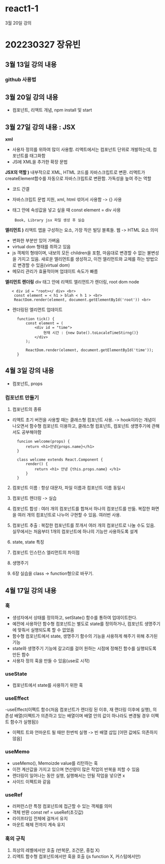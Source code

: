 # react1-1

3월 20일 강의

# 202230327 장유빈

## 3월 13일 강의 내용
### github 사용법

## 3월 20일 강의 내용
- 컴포넌트, 리액트 개념, npm install 및 start

## 3월 27일 강의 내용 : JSX
**xml**
 - 사용자 정의를 위하여 많이 사용함. 리액트에서는 컴포넌트 단위로 개발하는데, 컴포넌트를 태그화함
 - JS에 XML을 추가한 확장 문법

 **JSX의 역할 )** 내부적으로 XML, HTML 코드를 자바스크립트로 변환. 리액트가 createElement함수를 자동으로 자바스크립트로 변환함. 가독성을 높여 주는 역할
 - 코드 간결
 - 자바스크립트 문법 지원, xml, html 섞어서 사용함 -> {} 사용
 - 태그 안에 속성값을 넣고 싶을 때 const element = div 사용

        Book, Library jsx 파일 생성 후 실습

**엘리먼트 )** 리액트 앱을 구성하는 요소, 가장 작은 빌딩 블록들. 웹 -> HTML 요소 의미
- 변화한 부분만 있어 가벼움
- virtual dom 형태를 취하고 있음
- js 객체의 형태이며, 내보의 모든 children을 포함, 마음대로 변경할 수 없는 불변성을 가지고 있음. 새로운 엘리먼트를 생성하고, 이전 엘리먼트와 교체를 하는 방법으로 변경할 수 있음(virtual dom)
- 메모리 관리가 효율적이며 업데이트 속도가 빠름

**엘리먼트 렌더링** div 태그 안에 리액트 엘리먼트가 렌더링, root dom node <br>

       < div id = "root></ div> <br>
        const element = < h1 > blah < h 1 > <br>
        ReactDom.render(element, document.getElementById('root')) <br>

- 렌더링된 엘리먼트 업데이트 <br>
    
        function tick() {
            const element = (
                <div id = "time">
                    현재 시간 : {new Date().toLocaleTimeStirng()}
                </div>
            );

            ReactDom.render(element, document.getElementById('time'));
        }


## 4월 3일 강의 내용 
- 컴포넌트, props 

### 컴포넌트 만들기
1. 컴포넌트의 종류
- 리액트 초기 버전을 사용할 때는 클래스형 컴포넌트 사용. -> hook이라는 개념이 나오면서 함수형 컴포넌트 이용하고, 클래스형 컴포넌트, 컴포넌트 생명주기에 관해서도 공부해야함

        funcion welcome(props) {
            return <h1>안녕{props.name}</h1>
        }

        class welcome extends React.Component {
            render() {
                return <h1> 안녕 {this.props.name} </h1>
            }
        }

2. 컴포넌트 이름 : 항상 대문자, 파일 이름과 컴포넌트 이름 동일시
3. 컴포넌트 렌더링 -> 실습

4. 컴포넌트 합성 : 여러 개의 컴포넌트를 합쳐서 하나의 컴포넌트를 만듦. 복잡한 화면을 여러 개의 컴포넌트로 나누어 구현할 수 있음. 여러번 사용.

5. 컴포넌트 추출 : 복잡한 컴포넌트를 쪼개서 여러 개의 컴포넌트로 나눌 수도 있음. 실무에서는 처음부터 1개의 컴포넌트에 하나의 기능만 사용하도록 설계

6. state, state 특징

7. 컴포넌트 인스턴스 엘리먼트의 차이점

8. 생명주기

9. 6장 실습을 class -> function형으로 바꾸기. 

## 4월 17일 강의 내용
### 훅
- 생성자에서 상태를 정의하고, setState() 함수를 통하여 업데이트한다.
- 예전에 사용하던 함수형 컴포넌트는 별도로 state를 정의하거나, 컴포넌트 생명주기에 맞춰서 실행되도록 할 수 없었음
- 함수형 컴포넌트에서 state, 생명주기 함수의 기능을 사용하게 해주기 위해 추가된 기능
- state와 생명주기 기능에 갈고리를 걸어 원하는 시점에 정해진 함수를 실행되도록 만든 함수
- 사용자 정의 훅을 만들 수 있음(use로 시작)

### useState
- 컴포넌트에서 state를 사용하기 위한 훅

### useEffect
-useEffect(이펙트 함수(처음 컴포넌트가 렌더링 된 이후, 재 랜더링 이후에 실행), 의존성 배열(이펙트가 의존하고 있는 배열이며 배열 안의 값이 하나라도 변경될 경우 이펙트 함수가 실행됨))
- 이펙트 트와 언마운트 될 때만 한번씩 실행 -> 빈 배열 삽입 [어떤 값에도 의존하지 않음]

### useMemo
- useMemo(), Memoizde value를 리턴하는 훅
- 이전 계산값을 가지고 있으며 연산량이 많은 작업의 반복을 피할 수 있음
- 렌더링이 일어나는 동안 실행, 실행해서는 안될 작업을 넣으면 x
- 사이드 이펙트와 같음

### useRef
- 러퍼런스란 특정 컴포넌트에 접근할 수 있는 객체를 의미
- 객체 반환 const ref = useRef(초깃값)
- 라이프타임 전체에 걸쳐서 유지
- 마운트 해체 전까지 계속 유지

### 훅의 규칙
1. 최상의 레벨에서만 호출 (반복문, 조건문, 중첩 X)
2. 리액트 함수형 컴포넌트에서만 훅을 호출 (js function X, 커스텀에서만)